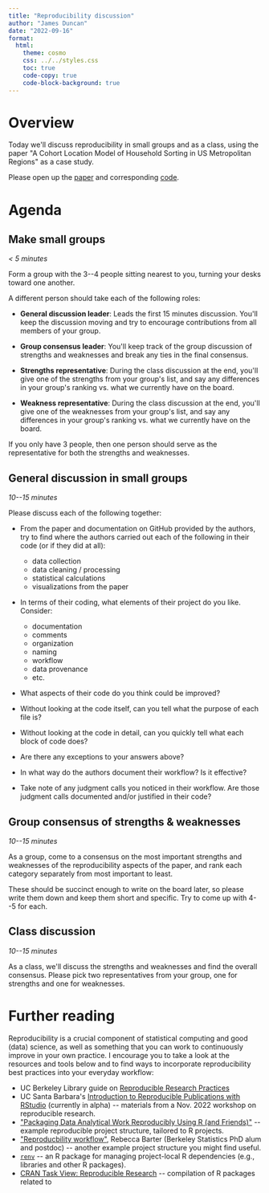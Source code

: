 ```yaml
---
title: "Reproducibility discussion"
author: "James Duncan"
date: "2022-09-16"
format:
  html:
    theme: cosmo
    css: ../../styles.css
    toc: true
    code-copy: true
    code-block-background: true
---
```


# Overview

Today we'll discuss reproducibility in small groups and as a class, using the
paper "A Cohort Location Model of Household Sorting in US Metropolitan Regions"
as a case study.

Please open up the
[paper](https://journals.sagepub.com/doi/full/10.1177/0042098016668783) and
corresponding [code](https://github.com/andykrause/hhLocation).

# Agenda

## Make small groups

_< 5 minutes_

Form a group with the 3--4 people sitting nearest to you, turning your desks
toward one another.

A different person should take each of the following roles:

- **General discussion leader**: Leads the first 15 minutes discussion. You'll keep the
  discussion moving and try to encourage contributions from all members of your
  group.

- **Group consensus leader**: You'll keep track of the group discussion of
  strengths and weaknesses and break any ties in the final consensus.

- **Strengths representative**: During the class discussion at the end, you'll
  give one of the strengths from your group's list, and say any differences in
  your group's ranking vs. what we currently have on the board.

- **Weakness representative**: During the class discussion at the end, you'll
  give one of the weaknesses from your group's list, and say any differences in
  your group's ranking vs. what we currently have on the board.

If you only have 3 people, then one person should serve as the representative
for both the strengths and weaknesses.

## General discussion in small groups

 _10--15 minutes_

Please discuss each of the following together:

- From the paper and documentation on GitHub provided by the authors, try to
  find where the authors carried out each of the following in their code (or if
  they did at all):

  - data collection
  - data cleaning / processing
  - statistical calculations
  - visualizations from the paper

- In terms of their coding, what elements of their project do you like. Consider:

  - documentation
  - comments
  - organization
  - naming
  - workflow
  - data provenance
  - etc.

- What aspects of their code do you think could be improved?

- Without looking at the code itself, can you tell what the purpose of each file is?

- Without looking at the code in detail, can you quickly tell what each block of code does?

- Are there any exceptions to your answers above?

- In what way do the authors document their workflow? Is it effective?

- Take note of any judgment calls you noticed in their workflow. Are those
  judgment calls documented and/or justified in their code?

## Group consensus of strengths & weaknesses

 _10--15 minutes_

As a group, come to a consensus on the most important strengths and weaknesses
of the reproducibility aspects of the paper, and rank each category separately
from most important to least.

These should be succinct enough to write on the board later, so please write
them down and keep them short and specific. Try to come up with 4--5 for each.

## Class discussion

_10--15 minutes_

As a class, we'll discuss the strengths and weaknesses and find the overall
consensus. Please pick two representatives from your group, one for strengths
and one for weaknesses.

# Further reading

Reproducibility is a crucial component of statistical computing and good (data)
science, as well as something that you can work to continuously improve in your
own practice. I encourage you to take a look at the resources and tools below
and to find ways to incorporate reproducibility best practices into your
everyday workflow:

- UC Berkeley Library guide on [Reproducible Research Practices](https://guides.lib.berkeley.edu/reproducibility-guide)
- UC Santa Barbara's [Introduction to Reproducible Publications with RStudio](https://carpentries-incubator.github.io/Reproducible-Publications-with-RStudio)
  (currently in alpha) -- materials from a Nov. 2022 workshop on reproducible research.
- ["Packaging Data Analytical Work Reproducibly Using R (and
  Friends)"](https://www.tandfonline.com/doi/full/10.1080/00031305.2017.1375986)
  -- example reproducible project structure, tailored to R projects.
- ["Reproducbility workflow"](https://github.com/rlbarter/reproducibility-workflow), Rebecca
  Barter (Berkeley Statistics PhD alum and postdoc) -- another example project
  structure you might find useful.
- [`renv`](https://rstudio.github.io/renv/articles/renv.html) -- an R package for
  managing project-local R dependencies (e.g., libraries and other R packages).
- [CRAN Task View: Reproducible
  Research](https://cran.r-project.org/web/views/ReproducibleResearch.html) --
  compilation of R packages related to
